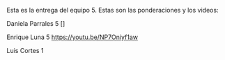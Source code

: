 Esta es la entrega del equipo 5.
Estas son las ponderaciones y los videos:

Daniela Parrales	5	[]

Enrique Luna		5	https://youtu.be/NP7Oniyf1aw

Luis Cortes		1
